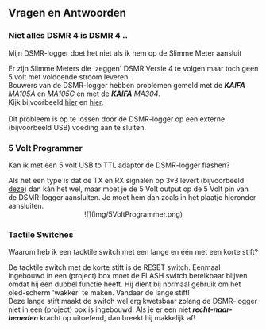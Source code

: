 ## Vragen en Antwoorden


### Niet alles DSMR 4 is DSMR 4 ..
<div class="admonition note">
<p class="admonition-title">Mijn DSMR-logger doet het niet als ik hem op de Slimme Meter aansluit</p>
Er zijn Slimme Meters die 'zeggen' DSMR Versie 4
te volgen maar toch geen 5 volt met voldoende stroom leveren.
<br>Bouwers van de DSMR-logger hebben problemen gemeld met de <i><b>KAIFA</b> MA105A</i> en 
<i>MA105C</i> en met de <i><b>KAIFA</b> MA304</i>.
<br>Kijk bijvoorbeeld
<a href="https://willem.aandewiel.nl/index.php/2018/08/28/slimme-meter-uitlezer/#comment-368" target="_blank">
hier</a> en
<a href="https://willem.aandewiel.nl/index.php/2018/08/28/slimme-meter-uitlezer/#comment-334" target="_blank">
hier</a>.
<br>
<br>Dit probleem is op te lossen door de DSMR-logger op een externe (bijvoorbeeld USB) voeding
aan te sluiten.

</div>

### 5 Volt Programmer
<div class="admonition note">
<p class="admonition-title">Kan ik met een 5 volt USB to TTL adaptor de DSMR-logger flashen?</p>
Als het een type is dat de TX en RX signalen op 3v3 levert (bijvoorbeeld 
<a href="https://opencircuit.nl/Product/12809/USB-to-TTL-Serial-Cable-Debug-Console-Cable-for-Raspberry-Pi" target="_blank">
deze</a>)
dan kán het wel, maar moet je de 5 Volt output op de 5 Volt pin van de DSMR-logger aansluiten.
Je moet hem dan zoals in het plaatje hieronder aansluiten.

</div>

<center> ![](img/5VoltProgrammer.png) </center>


### Tactile Switches
<div class="admonition note">
<p class="admonition-title">Waarom heb ik een tacktile switch met een lange en één met een korte stift?</p>
De tacktile switch met de korte stift is de RESET switch. 
Eenmaal ingebouwd in een (project) box moet de FLASH switch bereikbaar blijven omdat hij
een dubbel functie heeft. 
Hij dient bij normaal gebruik om het oled-scherm 'wakker' te maken.
Vandaar de lange stift!
<br />
Deze lange stift maakt de switch wel erg kwetsbaar zolang de DSMR-logger niet in een (project) box
is ingebouwd. Als je er een niet <i><b>recht-naar-beneden</b></i> kracht op uitoefend, dan 
breekt hij makkelijk af!

</div>

